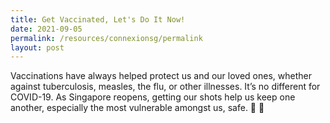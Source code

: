 ```yaml
---
title: Get Vaccinated, Let's Do It Now!
date: 2021-09-05
permalink: /resources/connexionsg/permalink
layout: post
---
```

Vaccinations have always helped protect us and our loved ones, whether against tuberculosis, measles, the flu, or other illnesses. It’s no different for COVID-19. As Singapore reopens, getting our shots help us keep one another, especially the most vulnerable amongst us, safe. 💉 💪

